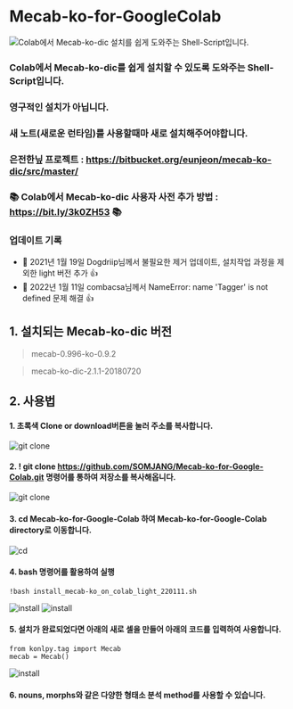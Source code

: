 # Mecab-ko-for-GoogleColab

![Colab에서 Mecab-ko-dic 설치를 쉽게 도와주는 Shell-Script입니다.](/images/intro.png "Optional title")

### Colab에서 Mecab-ko-dic를 쉽게 설치할 수 있도록 도와주는 Shell-Script입니다.
### 영구적인 설치가 아닙니다.
### 새 노트(새로운 런타임)를 사용할때마 새로 설치해주어야합니다.

### 은전한닢 프로젝트 : https://bitbucket.org/eunjeon/mecab-ko-dic/src/master/

### 📚 Colab에서 Mecab-ko-dic 사용자 사전 추가 방법 : https://bit.ly/3k0ZH53 📚 

### 업데이트 기록
- 👏 2021년 1월 19일 Dogdriip님께서 불필요한 제거 업데이트, 설치작업 과정을 제외한 light 버전 추가 👍
- 🐛 2022년 1월 11일 combacsa님께서 NameError: name 'Tagger' is not defined 문제 해결 👍

## 1. 설치되는 Mecab-ko-dic 버전
> mecab-0.996-ko-0.9.2

> mecab-ko-dic-2.1.1-20180720

## 2. 사용법
#### 1. 초록색 Clone or download버튼을 눌러 주소를 복사합니다.
![git clone](/images/copyurl.png "Optional title")


#### 2. ! git clone https://github.com/SOMJANG/Mecab-ko-for-Google-Colab.git 명령어를 통하여 저장소를 복사해옵니다.
![git clone](/images/gitclone.png "Optional title")


#### 3. cd Mecab-ko-for-Google-Colab 하여 Mecab-ko-for-Google-Colab  directory로 이동합니다.
![cd](/images/cd.png "Optional title")


#### 4. bash 명령어를 활용하여 실행
```
!bash install_mecab-ko_on_colab_light_220111.sh
```
![install](/images/install_1.png "Optional title")
![install](/images/install_2.png "Optional title")


#### 5. 설치가 완료되었다면 아래의 새로 셀을 만들어 아래의 코드를 입력하여 사용합니다.
```
from konlpy.tag import Mecab
mecab = Mecab()
```
![install](/images/last.png "Optional title")

#### 6. nouns, morphs와 같은 다양한 형태소 분석 method를 사용할 수 있습니다.


